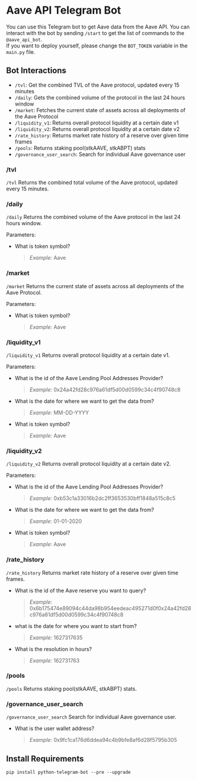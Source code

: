 # Aave API Telegram Bot 

You can use this Telegram bot to get Aave data from the Aave API.
You can interact with the bot by sending `/start` to get the list of commands to the `@aave_api_bot`.
<br>
If you want to deploy yourself, please change the `BOT_TOKEN` variable in the `main.py` file.

## Bot Interactions

* `/tvl`: Get the combined TVL of the Aave protocol, updated every 15 minutes
* `/daily`: Gets the combined volume of the protocol in the last 24 hours window
* `/market`: Fetches the current state of assets across all deployments of the Aave Protocol
* `/liquidity_v1`: Returns overall protocol liquidity at a certain date v1
* `/liquidity_v2`: Returns overall protocol liquidity at a certain date v2
* `/rate_history`: Returns market rate history of a reserve over given time frames
* `/pools`: Returns staking pool(stkAAVE, stkABPT) stats
* `/governance_user_search`: Search for individual Aave governance user

### /tvl

`/tvl` Returns the combined total volume of the Aave protocol, updated every 15 minutes.

### /daily

`/daily` Returns the combined volume of the Aave protocol in the last 24 hours window.

Parameters:
* What is token symbol?
    >*Example:* Aave


### /market

`/market` Returns the current state of assets across all deployments of the Aave Protocol.

Parameters:
* What is token symbol?
    >*Example:* Aave

### /liquidity_v1

`/liquidity_v1` Returns overall protocol liquidity at a certain date v1.

Parameters:
* What is the id of the Aave Lending Pool Addresses Provider?
    >*Example:* 0x24a42fd28c976a61df5d00d0599c34c4f90748c8
* What is the date for where we want to get the data from?
    >*Example:* MM-DD-YYYY
* What is token symbol?
    >*Example:* Aave

### /liquidity_v2

`/liquidity_v2` Returns overall protocol liquidity at a certain date v2.

Parameters:
* What is the id of the Aave Lending Pool Addresses Provider?
    >*Example:* 0xb53c1a33016b2dc2ff3653530bff1848a515c8c5
* What is the date for where we want to get the data from?
    >*Example:* 01-01-2020
* What is token symbol?
    >*Example:* Aave


### /rate_history

`/rate_history` Returns market rate history of a reserve over given time frames.

* What is the id of the Aave reserve you want to query?
   > *Example:* 0x6b175474e89094c44da98b954eedeac495271d0f0x24a42fd28c976a61df5d00d0599c34c4f90748c8
* what is the date for where you want to start from?
    >*Example:* 1627317635
* What is the resolution in hours?
    >*Example:* 162731763


### /pools

`/pools` Returns staking pool(stkAAVE, stkABPT) stats.

### /governance_user_search

`/governance_user_search` Search for individual Aave governance user.

* What is the user wallet address?
    >*Example:* 0x9fc1ca176d6ddea94c4b9bfe8af6d28f5795b305


## Install Requirements 
``pip install python-telegram-bot --pre --upgrade``	

